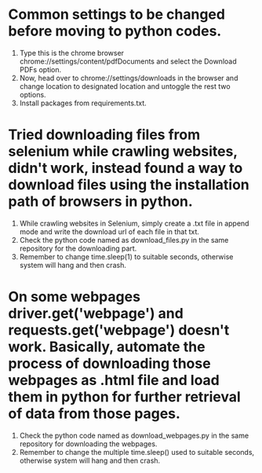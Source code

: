 # Common settings to be changed before moving to python codes.

1. Type this is the chrome browser chrome://settings/content/pdfDocuments and select the Download PDFs option.
2. Now, head over to chrome://settings/downloads in the browser and change location to designated location and untoggle the rest two options.
3. Install packages from requirements.txt.

# Tried downloading files from selenium while crawling websites, didn't work, instead found a way to download files using the installation path of browsers in python.

1. While crawling websites in Selenium, simply create a .txt file in append mode and write the download url of each file in that txt.
2. Check the python code named as download_files.py in the same repository for the downloading part.
3. Remember to change time.sleep(1) to suitable seconds, otherwise system will hang and then crash.

# On some webpages driver.get('webpage') and requests.get('webpage') doesn't work. Basically, automate the process of downloading those webpages as .html file and load them in python for further retrieval of data from those pages.

1. Check the python code named as download_webpages.py in the same repository for downloading the webpages.
2. Remember to change the multiple time.sleep() used to suitable seconds, otherwise system will hang and then crash.
